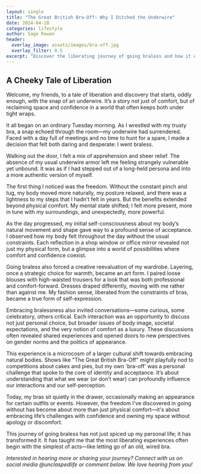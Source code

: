 ```yaml
---
layout: single
title: "The Great British Bra-Off: Why I Ditched the Underwire"
date: 2024-04-18
categories: lifestyle
author: Sage Rowan
header:
  overlay_image: assets/images/bra-off.jpg
  overlay_filter: 0.5
excerpt: "Discover the liberating journey of going braless and how it can transform your perception of comfort and confidence."
---
```


## A Cheeky Tale of Liberation

Welcome, my friends, to a tale of liberation and discovery that starts, oddly enough, with the snap of an underwire. It’s a story not just of comfort, but of reclaiming space and confidence in a world that often keeps both under tight wraps.

It all began on an ordinary Tuesday morning. As I wrestled with my trusty bra, a snap echoed through the room—my underwire had surrendered. Faced with a day full of meetings and no time to hunt for a spare, I made a decision that felt both daring and desperate: I went braless.

Walking out the door, I felt a mix of apprehension and sheer relief. The absence of my usual underwire armor left me feeling strangely vulnerable yet unbound. It was as if I had stepped out of a long-held persona and into a more authentic version of myself.

The first thing I noticed was the freedom. Without the constant pinch and tug, my body moved more naturally, my posture relaxed, and there was a lightness to my steps that I hadn't felt in years. But the benefits extended beyond physical comfort. My mental state shifted; I felt more present, more in tune with my surroundings, and unexpectedly, more powerful.

As the day progressed, my initial self-consciousness about my body’s natural movement and shape gave way to a profound sense of acceptance. I observed how my body felt throughout the day without the usual constraints. Each reflection in a shop window or office mirror revealed not just my physical form, but a glimpse into a world of possibilities where comfort and confidence coexist.

Going braless also forced a creative reevaluation of my wardrobe. Layering, once a strategic choice for warmth, became an art form. I paired loose blouses with high-waisted trousers for a look that was both professional and comfort-forward. Dresses draped differently, moving with me rather than against me. My fashion sense, liberated from the constraints of bras, became a true form of self-expression.

Embracing bralessness also invited conversations—some curious, some celebratory, others critical. Each interaction was an opportunity to discuss not just personal choice, but broader issues of body image, societal expectations, and the very notion of comfort as a luxury. These discussions often revealed shared experiences and opened doors to new perspectives on gender norms and the politics of appearance.

This experience is a microcosm of a larger cultural shift towards embracing natural bodies. Shows like "The Great British Bra-Off" might playfully nod to competitions about cakes and pies, but my own 'bra-off' was a personal challenge that spoke to the core of identity and acceptance. It’s about understanding that what we wear (or don’t wear) can profoundly influence our interactions and our self-perception.

Today, my bras sit quietly in the drawer, occasionally making an appearance for certain outfits or events. However, the freedom I've discovered in going without has become about more than just physical comfort—it's about embracing life’s challenges with confidence and owning my space without apology or discomfort.

This journey of going braless has not just spiced up my personal life; it has transformed it. It has taught me that the most liberating experiences often begin with the simplest of acts—like letting go of an old, wired bra.

*Interested in hearing more or sharing your journey? Connect with us on social media @unclaspedlife or comment below. We love hearing from you!*